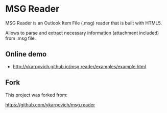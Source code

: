 # MSG Reader

MSG Reader is an Outlook Item File (.msg) reader that is built with HTML5. 

Allows to parse and extract necessary information (attachment included) from .msg file. 


## Online demo

+ http://ykarpovich.github.io/msg.reader/examples/example.html

## Fork
This project was forked from:

https://github.com/ykarpovich/msg.reader
